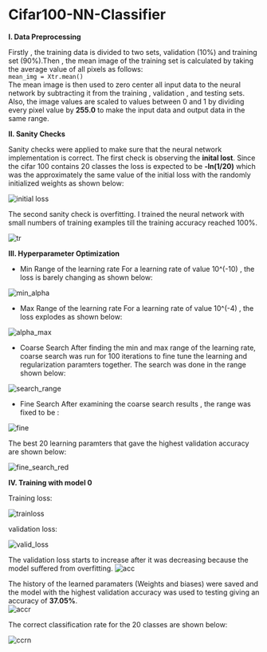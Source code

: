 # Cifar100-NN-Classifier

**I. Data Preprocessing**<br />

Firstly , the training data is divided to two sets, validation (10%) and training set (90%).Then , the mean image of the training set is calculated by taking the average value of all pixels as follows: <br />
                                                 `mean_img = Xtr.mean()`<br />
The mean image is then used to zero center all input data to the neural network by subtracting it from the training , validation , and testing sets.
Also, the image values are scaled to values between 0 and 1 by dividing every pixel value by **255.0** to make the input data and output data in the same range. 


**II. Sanity Checks**<br />

Sanity checks were applied to make sure that the neural network implementation is correct. The first check is observing the **inital lost**. Since the cifar 100 contains 20 classes
the loss is expected to be **-ln(1/20)** which was the approximately the same value of the initial loss with the randomly initialized weights as shown below: 

![initial loss](https://user-images.githubusercontent.com/25064257/47723134-8ddd6980-dc5c-11e8-967f-1b6eb968f332.png)

The second sanity check is overfitting. I trained the neural network with small numbers of training examples till the training accuracy reached 100%.

![tr](https://user-images.githubusercontent.com/25064257/47723340-fdebef80-dc5c-11e8-8042-e01599197bf0.png)

**III. Hyperparameter Optimization**<br />

 - Min Range of the learning rate
 For a learning rate of value 10^(-10) , the loss is barely changing as shown below: 
 
![min_alpha](https://user-images.githubusercontent.com/25064257/47790998-4c62c200-dd21-11e8-98b3-380d4a9253a5.PNG)

 - Max Range of the learning rate
 For a learning rate of value 10^(-4) , the loss explodes as shown below: 
 
![alpha_max](https://user-images.githubusercontent.com/25064257/47791003-4d93ef00-dd21-11e8-8ed3-d27ea4954a80.PNG)

- Coarse Search
After finding the min and max range of the learning rate, coarse search was run for 100 iterations to fine tune the learning and regularization paramters together. The search was done in the range shown below: 

![search_range](https://user-images.githubusercontent.com/25064257/47791005-4f5db280-dd21-11e8-91ce-ff3c35a824fb.PNG)

- Fine Search
After examining the coarse search results , the range was fixed to be : 

![fine](https://user-images.githubusercontent.com/25064257/47723918-36d89400-dc5e-11e8-9fad-d1cccb4fc859.png)

The best 20 learning paramters that gave the highest validation accuracy are shown below: 

![fine_search_red](https://user-images.githubusercontent.com/25064257/47796365-dbc1a280-dd2c-11e8-9925-643a219ed692.PNG)

**IV. Training with model 0**<br />

Training loss:<br />

![trainloss](https://user-images.githubusercontent.com/25064257/47808727-ae362280-dd47-11e8-8a3b-a839ac53c33b.PNG)

validation loss:<br />

![valid_loss](https://user-images.githubusercontent.com/25064257/47808771-c7d76a00-dd47-11e8-8a14-4160e064b054.PNG)

The validation loss starts to increase after it was decreasing because the model suffered from overfitting.
![acc](https://user-images.githubusercontent.com/25064257/47808774-cc038780-dd47-11e8-9d23-c25e78ecb141.PNG)

The history of the learned paramaters (Weights and biases) were saved and the model with the highest validation accuracy was used to testing giving an accuracy of **37.05%**.<br />
![accr](https://user-images.githubusercontent.com/25064257/47808776-ce65e180-dd47-11e8-8b2b-46fb91a7d63c.PNG)

The correct classification rate for the 20 classes are shown below: 

![ccrn](https://user-images.githubusercontent.com/25064257/47808780-d0c83b80-dd47-11e8-8e69-dedc9fc6c400.PNG)

